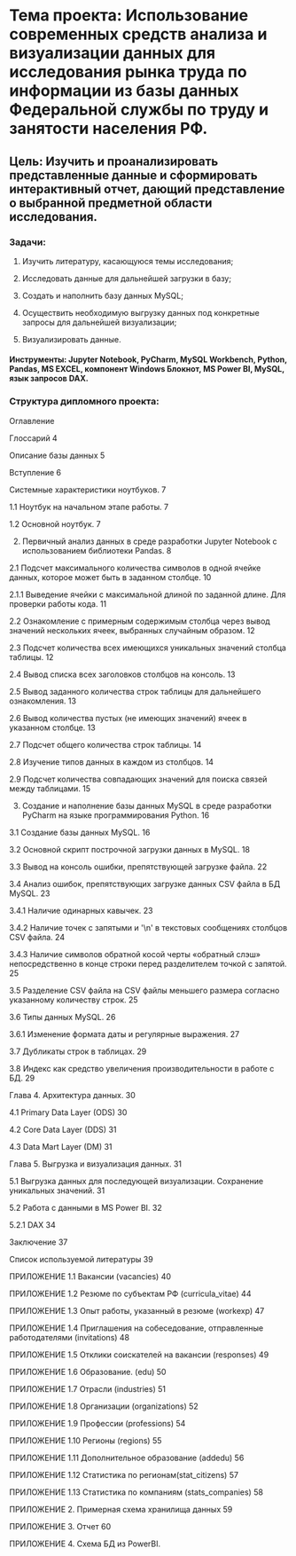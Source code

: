 # **Тема проекта**: Использование современных средств анализа и визуализации данных для исследования рынка труда по информации из базы данных Федеральной службы  по труду и занятости населения РФ. 
## **Цель**: Изучить и проанализировать представленные данные и сформировать интерактивный отчет, дающий представление о выбранной предметной области исследования.

### **Задачи**:   

1. Изучить литературу, касающуюся темы исследования;    

2. Исследовать данные для дальнейшей загрузки в базу; 

3. Создать и наполнить базу данных MySQL; 

4. Осуществить необходимую выгрузку данных под конкретные запросы для дальнейшей визуализации;   

5. Визуализировать данные. 

#### Инструменты: Jupyter Notebook, PyCharm, MySQL Workbench, Python, Pandas, MS EXCEL, компонент Windows Блокнот, MS Power BI, MySQL, язык запросов DAX.  

### **Структура дипломного проекта**:   

Оглавление

Глоссарий	4

Описание базы данных	5

Вступление 	6

Системные характеристики ноутбуков.	7

1.1 Ноутбук на начальном этапе работы.	7

1.2 Основной ноутбук.	7

2. Первичный анализ данных в среде разработки Jupyter Notebook с использованием библиотеки Pandas.	8

2.1 Подсчет максимального количества символов в одной ячейке данных, которое может быть в заданном столбце.	10

2.1.1 Выведение ячейки с максимальной длиной по заданной длине. Для проверки работы кода.	11

2.2 Ознакомление с примерным содержимым столбца через вывод значений нескольких ячеек, выбранных случайным образом.	12

2.3 Подсчет количества всех имеющихся уникальных значений столбца таблицы.	12

2.4 Вывод списка всех заголовков столбцов на консоль.	13

2.5 Вывод заданного количества строк таблицы для дальнейшего ознакомления.	13

2.6 Вывод количества пустых (не имеющих значений) ячеек в указанном столбце.	13

2.7 Подсчет общего количества строк таблицы.	14

2.8 Изучение типов данных в каждом из столбцов.	14

2.9 Подсчет количества совпадающих значений для поиска связей между таблицами.	15

3. Создание и наполнение базы данных MySQL в среде разработки PyCharm на языке программирования Python.	16

3.1 Создание базы данных MySQL.	16

3.2 Основной скрипт построчной загрузки данных в MySQL.	18

3.3 Вывод на консоль ошибки, препятствующей загрузке файла.	22

3.4 Анализ ошибок, препятствующих загрузке данных CSV файла в БД MySQL.	23

3.4.1 Наличие одинарных кавычек.	23

3.4.2 Наличие точек с запятыми и '\n' в текстовых сообщениях столбцов CSV файла.	24

3.4.3 Наличие символов обратной косой черты «обратный слэш» непосредственно в конце строки перед разделителем точкой с запятой.	25

3.5 Разделение CSV файла на CSV файлы меньшего размера согласно указанному количеству строк.	25

3.6 Типы данных MySQL.	26

3.6.1 Изменение формата даты и регулярные выражения.	27

3.7 Дубликаты строк в таблицах.	29

3.8 Индекс как средство увеличения производительности в работе с БД.	29

Глава 4. Архитектура данных.	30

4.1 Primary Data Layer (ODS)	30

4.2 Core Data Layer (DDS)	31

4.3 Data Mart Layer (DM)	31

Глава 5. Выгрузка и визуализация данных.	31

5.1 Выгрузка данных для последующей визуализации. Сохранение уникальных значений.	31

5.2 Работа с данными в MS Power BI.	32

5.2.1 DAX	34

Заключение	37

Список используемой литературы 	39

ПРИЛОЖЕНИЕ 1.1 Вакансии (vacanсies)	40

ПРИЛОЖЕНИЕ 1.2 Резюме по субъектам РФ (curricula_vitae)	44

ПРИЛОЖЕНИЕ 1.3 Опыт работы, указанный в резюме (workexp) 	47

ПРИЛОЖЕНИЕ 1.4 Приглашения на собеседование, отправленные работодателями (invitations) 	48

ПРИЛОЖЕНИЕ 1.5 Отклики соискателей на вакансии (responses) 	49

ПРИЛОЖЕНИЕ 1.6 Образование. (edu) 	50

ПРИЛОЖЕНИЕ 1.7 Отрасли (industries)	51

ПРИЛОЖЕНИЕ 1.8 Организации (organizations) 	52

ПРИЛОЖЕНИЕ 1.9 Профессии (professions)	54

ПРИЛОЖЕНИЕ 1.10 Регионы (regions) 	55

ПРИЛОЖЕНИЕ 1.11 Дополнительное образование (addedu) 	56

ПРИЛОЖЕНИЕ 1.12 Статистика по регионам(stat_citizens) 	57

ПРИЛОЖЕНИЕ 1.13 Статистика по компаниям (stats_companies) 	58

ПРИЛОЖЕНИЕ 2. Примерная схема хранилища данных 	59

ПРИЛОЖЕНИЕ 3. Отчет	60

ПРИЛОЖЕНИЕ 4. Схема БД из PowerBI.
